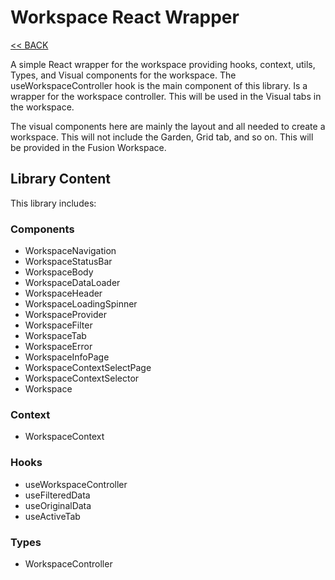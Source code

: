 # Workspace React Wrapper

[<< BACK](/README.md)

A simple React wrapper for the workspace providing hooks, context, utils, Types, and Visual components for the workspace. The useWorkspaceController hook is the main component of this library. Is a wrapper for the workspace controller. This will be used in the Visual tabs in the workspace.

The visual components here are mainly the layout and all needed to create a workspace. This will not include the Garden, Grid tab, and so on. This will be provided in the Fusion Workspace.

## Library Content

This library includes:

### Components

- WorkspaceNavigation
- WorkspaceStatusBar
- WorkspaceBody
- WorkspaceDataLoader
- WorkspaceHeader
- WorkspaceLoadingSpinner
- WorkspaceProvider
- WorkspaceFilter
- WorkspaceTab
- WorkspaceError
- WorkspaceInfoPage
- WorkspaceContextSelectPage
- WorkspaceContextSelector
- Workspace

### Context

- WorkspaceContext

### Hooks

- useWorkspaceController
- useFilteredData
- useOriginalData
- useActiveTab

### Types

- WorkspaceController
